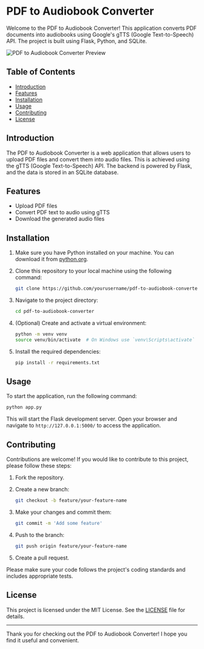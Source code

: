# PDF to Audiobook Converter

Welcome to the PDF to Audiobook Converter! This application converts PDF documents into audiobooks using Google's gTTS (Google Text-to-Speech) API. The project is built using Flask, Python, and SQLite.

![PDF to Audiobook Converter Preview](converter.gif)

## Table of Contents

- [Introduction](#introduction)
- [Features](#features)
- [Installation](#installation)
- [Usage](#usage)
- [Contributing](#contributing)
- [License](#license)

## Introduction

The PDF to Audiobook Converter is a web application that allows users to upload PDF files and convert them into audio files. 
This is achieved using the gTTS (Google Text-to-Speech) API. 
The backend is powered by Flask, and the data is stored in an SQLite database.

## Features

- Upload PDF files
- Convert PDF text to audio using gTTS
- Download the generated audio files

## Installation

1. Make sure you have Python installed on your machine. You can download it from [python.org](https://www.python.org/).
2. Clone this repository to your local machine using the following command:

    ```bash
    git clone https://github.com/yourusername/pdf-to-audiobook-converter.git
    ```

3. Navigate to the project directory:

    ```bash
    cd pdf-to-audiobook-converter
    ```

4. (Optional) Create and activate a virtual environment:

    ```bash
    python -m venv venv
    source venv/bin/activate  # On Windows use `venv\Scripts\activate`
    ```

5. Install the required dependencies:

    ```bash
    pip install -r requirements.txt
    ```

## Usage

To start the application, run the following command:

```bash
python app.py
```

This will start the Flask development server. Open your browser and navigate to `http://127.0.0.1:5000/` to access the application.


## Contributing

Contributions are welcome! If you would like to contribute to this project, please follow these steps:

1. Fork the repository.
2. Create a new branch:

    ```bash
    git checkout -b feature/your-feature-name
    ```

3. Make your changes and commit them:

    ```bash
    git commit -m 'Add some feature'
    ```

4. Push to the branch:

    ```bash
    git push origin feature/your-feature-name
    ```

5. Create a pull request.

Please make sure your code follows the project's coding standards and includes appropriate tests.

## License

This project is licensed under the MIT License. See the [LICENSE](LICENSE) file for details.

---

Thank you for checking out the PDF to Audiobook Converter! I hope you find it useful and convenient.
